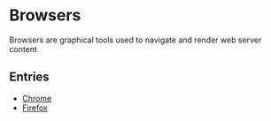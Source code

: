 # Browsers

Browsers are graphical tools used to navigate and render web server content

## Entries

* [Chrome](https://github.com/sneakerhax/Arsenal/blob/main/Tools/Browsers/Entries/Chrome.md)
* [Firefox](https://github.com/sneakerhax/Arsenal/blob/main/Tools/Browsers/Entries/Firefox.md)


